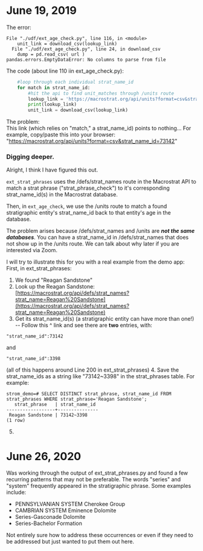 # June 19, 2019

The error:  
```
File "./udf/ext_age_check.py", line 116, in <module>
    unit_link = download_csv(lookup_link)
  File "./udf/ext_age_check.py", line 24, in download_csv
    dump = pd.read_csv( url )
pandas.errors.EmptyDataError: No columns to parse from file
```

The code (about line 110 iin ext_age_check.py):  
```python
    #loop through each individual strat_name_id
    for match in strat_name_id:
        #hit the api to find unit_matches through /units route
        lookup_link = 'https://macrostrat.org/api/units?format=csv&strat_name_id=%s' %(str(match)) 
        print(lookup_link)
        unit_link = download_csv(lookup_link)
```

The problem:  
This link (which relies on "match," a strat_name_id) points to nothing... For example, copy/paste this into your browser:  
"https://macrostrat.org/api/units?format=csv&strat_name_id=73142"

### Digging deeper.
Alright, I think I have figured this out.  

```ext_strat_phrases``` uses the /defs/strat_names route in the Macrostrat API to match a strat phrase ("strat_phrase_check") to it's corresponding strat_name_id(s) in the Macrostrat database.

Then, in ```ext_age_check```, we use the /units route to match a found stratigraphic entity's strat_name_id back to that entity's age in the database.

The problem arises because /defs/strat_names and /units are ***not the same databases***. You can have a strat_name_id in /defs/strat_names that does not show up in the /units route. We can talk about why later if you are interested via Zoom.

I will try to illustrate this for you with a real example from the demo app:  
First, in ext_strat_phrases:
1. We found "Reagan Sandstone"
2. Look up the Reagan Sandstone:
  [https://macrostrat.org/api/defs/strat_names?strat_name=Reagan%20Sandstone](https://macrostrat.org/api/defs/strat_names?strat_name=Reagan%20Sandstone)
3. Get its strat_name_id(s) (a stratigraphic entity can have more than one!) -- Follow this ^ link and see there are **two** entries, with:
```
"strat_name_id":73142
```
and 
```
"strat_name_id":3398
```
(all of this happens around Line 200 in ext_strat_phrases)
4. Save the strat_name_ids as a string like "73142~3398" in the strat_phrases table. For example:  
```
strom_demo=# SELECT DISTINCT strat_phrase, strat_name_id FROM strat_phrases WHERE strat_phrase='Reagan Sandstone';
   strat_phrase   | strat_name_id
------------------+---------------
 Reagan Sandstone | 73142~3398
(1 row)
```
5. 

# June 26, 2020
Was working through the output of ext_strat_phrases.py and found a few recurring patterns that may not be preferable. The words "series" and "system" frequently appeared in the stratigraphic phrase. Some examples include:

* PENNSYLVANIAN SYSTEM Cherokee Group
* CAMBRIAN SYSTEM Eminence Dolomite
* Series-Gasconade Dolomite
* Series-Bachelor Formation

Not entirely sure how to address these occurrences or even if they need to be addressed but just wanted to put them out here.
